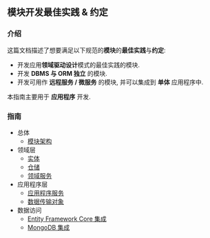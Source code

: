 ## 模块开发最佳实践 & 约定

### 介绍

这篇文档描述了想要满足以下规范的**模块**的**最佳实践**与**约定**:

* 开发应用**领域驱动设计**模式的最佳实践的模块.
* 开发 **DBMS 与 ORM 独立** 的模块.
* 开发可用作 **远程服务 / 微服务** 的模块, 并可以集成到 **单体** 应用程序中.

本指南主要用于 **应用程序** 开发.

### 指南

* 总体
  * [模块架构](Module-Architecture.cn.md)
* 领域层
  * [实体](Entities.cn.md)
  * [仓储](Repositories.cn.md)
  * [领域服务](Domain-Services.cn.md)
* 应用程序层
  * [应用程序服务](Application-Services.cn.md)
  * [数据传输对象](Data-Transfer-Objects.cn.md)
* 数据访问
  * [Entity Framework Core 集成](Entity-Framework-Core-Integration.cn.md)
  * [MongoDB 集成](MongoDB-Integration.cn.md)

